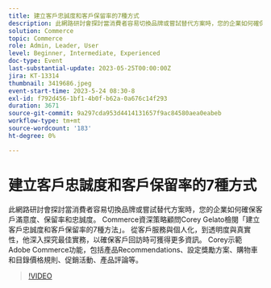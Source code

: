 ```yaml
---
title: 建立客戶忠誠度和客戶保留率的7種方式
description: 此網路研討會探討當消費者容易切換品牌或嘗試替代方案時，您的企業如何確保客戶滿意度、保留率和忠誠度。 Commerce資深策略顧問Corey Gelato檢閱「建立客戶忠誠度和客戶保留率的7種方法」。 從客戶服務與個人化，到透明度與真實性，他深入探究最佳實務，以確保客戶回訪時可獲得更多資訊。 Corey示範Adobe Commerce功能，包括產品Recommendations、設定獎勵方案、購物車和目錄價格規則、促銷活動、產品評論等。
solution: Commerce
topic: Commerce
role: Admin, Leader, User
level: Beginner, Intermediate, Experienced
doc-type: Event
last-substantial-update: 2023-05-25T00:00:00Z
jira: KT-13314
thumbnail: 3419686.jpeg
event-start-time: 2023-5-24 08:30-8
exl-id: f792d456-1bf1-4b0f-b62a-0a676c14f293
duration: 3671
source-git-commit: 9a297cda953d4414131657f9ac84580aea0eabeb
workflow-type: tm+mt
source-wordcount: '183'
ht-degree: 0%

---
```


# 建立客戶忠誠度和客戶保留率的7種方式

此網路研討會探討當消費者容易切換品牌或嘗試替代方案時，您的企業如何確保客戶滿意度、保留率和忠誠度。 Commerce資深策略顧問Corey Gelato檢閱「建立客戶忠誠度和客戶保留率的7種方法」。 從客戶服務與個人化，到透明度與真實性，他深入探究最佳實務，以確保客戶回訪時可獲得更多資訊。 Corey示範Adobe Commerce功能，包括產品Recommendations、設定獎勵方案、購物車和目錄價格規則、促銷活動、產品評論等。

>[!VIDEO](https://video.tv.adobe.com/v/3419686/?learn=on)
